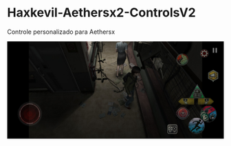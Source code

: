# Haxkevil-Aethersx2-ControlsV2
Controle personalizado para Aethersx

![Imagem 1](https://github.com/Haxkevil/Haxkevil-Aethersx2-ControlsV2/blob/main/REOF1%20C2_1.jpg) 
![]()
![]()
